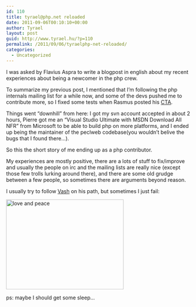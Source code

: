 ```yaml
---
id: 110
title: tyrael@php.net reloaded
date: 2011-09-06T00:10:10+00:00
author: Tyrael
layout: post
guid: http://www.tyrael.hu/?p=110
permalink: /2011/09/06/tyraelphp-net-reloaded/
categories:
  - Uncategorized
---
```

I was asked by Flavius Aspra to write a blogpost in english about my recent experiences about being a newcomer in the php crew.

To summarize my previous post, I mentioned that I&#8217;m following the php internals mailing list for a while now, and some of the devs pushed me to contribute more, so I fixed some tests when Rasmus posted his [CTA](http://news.php.net/php.internals/52328).

Things went &#8220;downhill&#8221; from here: I got my svn account accepted in about 2 hours, Pierre got me an &#8220;Visual Studio Ultimate with MSDN Download All NFR&#8221; from Microsoft to be able to build php on more platforms, and I ended up being the maintainer of the peclweb codebase(you wouldn&#8217;t belive the bugs that I found there&#8230;).

So this the short story of me ending up as a php contributor.

My experiences are mostly positive, there are a lots of stuff to fix/improve and usually the people on irc and the mailing lists are really nice (except those few trolls lurking around there), and there are some old grudge between a few people, so sometimes there are arguments beyond reason.

I usually try to follow [Vash](http://en.wikipedia.org/wiki/Vash_the_Stampede#Vash_the_Stampede) on his path, but sometimes I just fail:

<img class="alignnone" title="love and peace" src="http://2.bp.blogspot.com/_ga9SbkGikFA/SbSbrXF-v5I/AAAAAAAAAYw/XHZnFL_usoA/s400/LoveAndPeaceTrigun.gif" alt="love and peace" width="320" height="245" />

ps: maybe I should get some sleep&#8230;